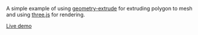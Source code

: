 A simple example of using [geometry-extrude](https://github.com/pissang/geometry-extrude) for extruding polygon to mesh and using [three.js](https://github.com/mrdoob/three.js) for rendering.

[Live demo](https://pissang.github.io/geometry-extrude-example-threejs/)
